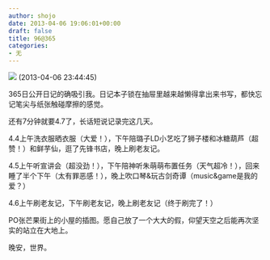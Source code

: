 ```yaml
---
author: shojo
date: 2013-04-06 19:06:01+00:00
draft: false
title: 96@365
categories:
- 无
---
```


![](http://simg.sinajs.cn/blog7style/images/common/sg_trans.gif)
(2013-04-06 23:44:45)









365日公开日记的确吸引我。日记本子锁在抽屉里越来越懒得拿出来书写，都快忘记笔尖与纸张触碰摩擦的感觉。


还有7分钟就要4.7了，长话短说记录完这几天。







4.4上午洗衣服晒衣服（大爱！），下午陪璐子LD小艺吃了狮子楼和冰糖葫芦（超赞！）和鲜芋仙，逛了先锋书店，晚上刷老友记。







4.5上午听宣讲会（超没劲！），下午陪神听朱萌萌布置任务（天气超冷！），回来睡了半个下午（太有罪恶感！），晚上吹口琴&玩古剑奇谭（music&game是我的爱？）







4.6上午刷老友记，下午刷老友记，晚上刷老友记（终于刷完了！）













PO张芒果街上的小屋的插图。愿自己放了一个大大的假，仰望天空之后能再次坚实的站立在大地上。




晚安，世界。



